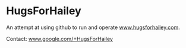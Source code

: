 HugsForHailey
=============

An attempt at using github to run and operate www.hugsforhailey.com. 

Contact: 
www.google.com/+HugsForHailey
